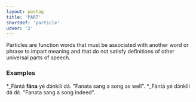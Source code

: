 ```yaml
---
layout: postag
title: 'PART'
shortdef: 'particle'
udver: '2'
---
```



Particles are function words that must be associated with another word or phrase to impart meaning and that do not satisfy definitions of
other universal parts of speech.

### Examples

*_Fàntá <b>fána</b> yé dɔ́nkili dá. "Fanata sang a song as well".
*_Fàntá yé dɔ́nkili dá dɛ́. "Fanata sang a song indeed".

<!-- Interlanguage links updated Po 6. listopadu 2023, 21:41:27 CET -->
